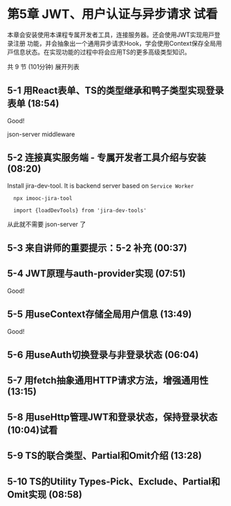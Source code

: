 # 第5章 JWT、用户认证与异步请求 试看
本章会安装使⽤本课程专属开发者⼯具，连接服务器。还会使⽤JWT实现⽤⼾登录注册 功能，并会抽象出⼀个通⽤异步请求Hook，学会使⽤Context保存全局⽤⼾信息状态。在实现功能的过程中将会应⽤TS的更多⾼级类型知识。

共 9 节 (101分钟) 展开列表
## 5-1 用React表单、TS的类型继承和鸭子类型实现登录表单 (18:54)
Good!

json-server middleware

## 5-2 连接真实服务端 - 专属开发者⼯具介绍与安装 (08:20)
Install jira-dev-tool. It is backend server based on `Service Worker`

```
  npx imooc-jira-tool
```
```
  import {loadDevTools} from 'jira-dev-tools'
```
从此就不需要 json-server 了

## 5-3 来自讲师的重要提示：5-2 补充 (00:37)

## 5-4 JWT原理与auth-provider实现 (07:51)
Good!

## 5-5 用useContext存储全局用户信息 (13:49)
Good!


## 5-6 用useAuth切换登录与非登录状态 (06:04)

## 5-7 用fetch抽象通用HTTP请求方法，增强通用性 (13:15)
 
## 5-8 用useHttp管理JWT和登录状态，保持登录状态 (10:04)试看

## 5-9 TS的联合类型、Partial和Omit介绍 (13:28)

## 5-10 TS的Utility Types-Pick、Exclude、Partial和Omit实现 (08:58)